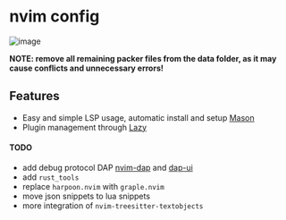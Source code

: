 # nvim config

![image](https://user-images.githubusercontent.com/45210978/215608303-3d877575-6184-4592-909f-92348418e080.png)

**NOTE: remove all remaining packer files from the data folder, as it may cause conflicts and unnecessary errors!**

## Features

- Easy and simple LSP usage, automatic install and setup [Mason](https://github.com/williamboman/mason.nvimhttps://github.com/williamboman/mason.nvim)
- Plugin management through [Lazy](https://github.com/folke/lazy.nvimhttps://github.com/folke/lazy.nvim)

#### TODO

- add debug protocol DAP [nvim-dap](https://github.com/mfussenegger/nvim-dap)
  and [dap-ui](https://github.com/rcarriga/nvim-dap-ui)
- add `rust_tools`
- replace `harpoon.nvim` with `graple.nvim`
- move json snippets to lua snippets
- more integration of `nvim-treesitter-textobjects`
